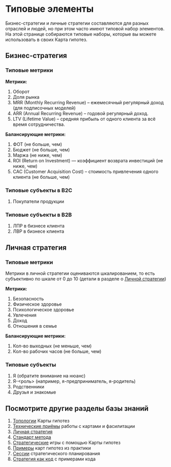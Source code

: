 # Типовые элементы

Бизнес-стратегии и личные стратегии составляются для разных отраслей и людей, но при этом часто имеют типовой набор элементов. На этой странице собираются типовые наборы, которые вы можете использовать в своих Карта гипотез.

## Бизнес-стратегия

### Типовые метрики

**Метрики:**
1. Оборот
1. Доля рынка
1. MRR (Monthly Recurring Revenue) – ежемесячный регулярный доход (для подписочных моделей)
1. ARR (Annual Recurring Revenue) – годовой регулярный доход.
1. LTV (Lifetime Value) – средняя прибыль от одного клиента за всё время сотрудничества.

**Балансирующие метрики:**
1. ФОТ (не больше, чем)
1. Бюджет (не больше, чем)
1. Маржа (не ниже, чем)
1. ROI (Return on Investment) — коэффициент возврата инвестиций (не ниже, чем)
2. CAC (Customer Acquisition Cost) – стоимость привлечения одного клиента (не больше, чем)

### Типовые субъекты в B2C
1. Покупатели продукции
   
### Типовые субъекты в B2B
1. ЛПР в бизнесе клиента
1. ЛВР в бизнесе клиента
   
## Личная стратегия

### Типовые метрики

Метрики в личной стратегии оцениваются шкалированием, то есть субъективно по шкале от 0 до 10 (детали в разделе о [Личной стратегии](personalstrategy.md))

**Метрики:**
1. Безопасность
1. Физическое здоровье
1. Психологическое здоровье
1. Увлечения
1. Доход
1. Отношения в семье

**Балансирующие метрики:**
1. Кол-во выходных (не меньше, чем)
1. Кол-во рабочих часов (не больше, чем)

### Типовые субъекты
1. Я (обратите внимание на нюанс)
1. Я-<роль> (например, я-предприниматель, я-родитель)
1. Родственники
1. Друзья и знакомые

## Посмотрите другие разделы базы знаний
1. [Топологии](topology.md) Карты гипотез
1. [Технические приёмы](techniques.md) работы с картами и фасилитации
1. [Личная стратегия](personalstrategy.md)
1. [Стандарт метода](standard.md)
1. [Стратегические](strategicgames.md) игры с помощью Карты гипотез
1. [Примеры](examples.md) карт гипотез из практики
1. [Сессии](stratsession.md) стратегического планирования
1. [Стратегия как код](strategyascode.md) с примерами кода
